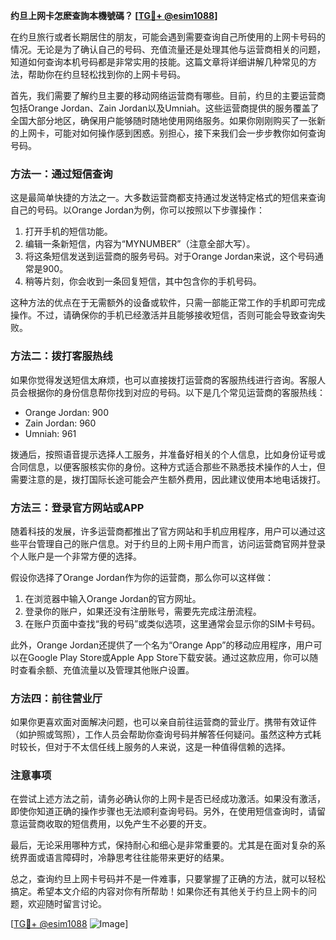 **约旦上网卡怎麽查詢本機號碼？ [[TG💪+ @esim1088](https://t.me/s/esim1088)]**

在约旦旅行或者长期居住的朋友，可能会遇到需要查询自己所使用的上网卡号码的情况。无论是为了确认自己的号码、充值流量还是处理其他与运营商相关的问题，知道如何查询本机号码都是非常实用的技能。这篇文章将详细讲解几种常见的方法，帮助你在约旦轻松找到你的上网卡号码。

首先，我们需要了解约旦主要的移动网络运营商有哪些。目前，约旦的主要运营商包括Orange Jordan、Zain Jordan以及Umniah。这些运营商提供的服务覆盖了全国大部分地区，确保用户能够随时随地使用网络服务。如果你刚刚购买了一张新的上网卡，可能对如何操作感到困惑。别担心，接下来我们会一步步教你如何查询号码。

### 方法一：通过短信查询

这是最简单快捷的方法之一。大多数运营商都支持通过发送特定格式的短信来查询自己的号码。以Orange Jordan为例，你可以按照以下步骤操作：

1. 打开手机的短信功能。
2. 编辑一条新短信，内容为“MYNUMBER”（注意全部大写）。
3. 将这条短信发送到运营商的服务号码。对于Orange Jordan来说，这个号码通常是900。
4. 稍等片刻，你会收到一条回复短信，其中包含你的手机号码。

这种方法的优点在于无需额外的设备或软件，只需一部能正常工作的手机即可完成操作。不过，请确保你的手机已经激活并且能够接收短信，否则可能会导致查询失败。

### 方法二：拨打客服热线

如果你觉得发送短信太麻烦，也可以直接拨打运营商的客服热线进行咨询。客服人员会根据你的身份信息帮你找到对应的号码。以下是几个常见运营商的客服热线：

- Orange Jordan: 900
- Zain Jordan: 960
- Umniah: 961

拨通后，按照语音提示选择人工服务，并准备好相关的个人信息，比如身份证号或合同信息，以便客服核实你的身份。这种方式适合那些不熟悉技术操作的人士，但需要注意的是，拨打国际长途可能会产生额外费用，因此建议使用本地电话拨打。

### 方法三：登录官方网站或APP

随着科技的发展，许多运营商都推出了官方网站和手机应用程序，用户可以通过这些平台管理自己的账户信息。对于约旦的上网卡用户而言，访问运营商官网并登录个人账户是一个非常方便的选择。

假设你选择了Orange Jordan作为你的运营商，那么你可以这样做：

1. 在浏览器中输入Orange Jordan的官方网址。
2. 登录你的账户，如果还没有注册账号，需要先完成注册流程。
3. 在账户页面中查找“我的号码”或类似选项，这里通常会显示你的SIM卡号码。

此外，Orange Jordan还提供了一个名为“Orange App”的移动应用程序，用户可以在Google Play Store或Apple App Store下载安装。通过这款应用，你可以随时查看余额、充值流量以及管理其他账户设置。

### 方法四：前往营业厅

如果你更喜欢面对面解决问题，也可以亲自前往运营商的营业厅。携带有效证件（如护照或驾照），工作人员会帮助你查询号码并解答任何疑问。虽然这种方式耗时较长，但对于不太信任线上服务的人来说，这是一种值得信赖的选择。

### 注意事项

在尝试上述方法之前，请务必确认你的上网卡是否已经成功激活。如果没有激活，即使你知道正确的操作步骤也无法顺利查询号码。另外，在使用短信查询时，请留意运营商收取的短信费用，以免产生不必要的开支。

最后，无论采用哪种方式，保持耐心和细心是非常重要的。尤其是在面对复杂的系统界面或语言障碍时，冷静思考往往能带来更好的结果。

总之，查询约旦上网卡号码并不是一件难事，只要掌握了正确的方法，就可以轻松搞定。希望本文介绍的内容对你有所帮助！如果你还有其他关于约旦上网卡的问题，欢迎随时留言讨论。

[[TG💪+ @esim1088](https://t.me/s/esim1088) ![Image](https://i.postimg.cc/4NQfJmqS/Snipaste-2025-05-13-00-14-12.png)]